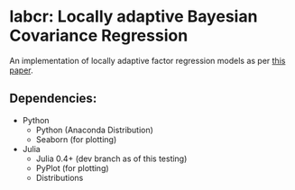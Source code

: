 # labcr: Locally adaptive Bayesian Covariance Regression

An implementation of locally adaptive factor regression models as per [this paper](http://arxiv.org/abs/1210.2022).

## Dependencies:
- Python
    - Python (Anaconda Distribution)
    - Seaborn (for plotting)
- Julia
    - Julia 0.4+ (dev branch as of this testing)
    - PyPlot (for plotting)
    - Distributions